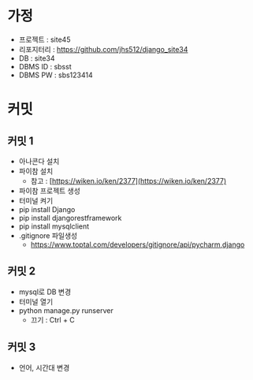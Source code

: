 # 가정
- 프로젝트 : site45
- 리포지터리 : https://github.com/jhs512/django_site34
- DB : site34
- DBMS ID : sbsst
- DBMS PW : sbs123414

# 커밋

## 커밋 1
- 아나콘다 설치
- 파이참 설치
  - 참고 : [https://wiken.io/ken/2377](https://wiken.io/ken/2377)
- 파이참 프로젝트 생성
- 터미널 켜기
- pip install Django
- pip install djangorestframework
- pip install mysqlclient
- .gitignore 파일생성
  - https://www.toptal.com/developers/gitignore/api/pycharm,django

## 커밋 2
- mysql로 DB 변경
- 터미널 열기
- python manage.py runserver
  - 끄기 : Ctrl + C

## 커밋 3
- 언어, 시간대 변경